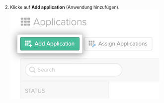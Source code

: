2. Klicke auf **Add application** (Anwendung hinzufügen). ![Schaltfläche "Add application" (Anwendung hinzufügen) in der Anwendungs-Registerkarte des Okta Dashboard](/assets/images/help/saml/okta-add-application.png)

